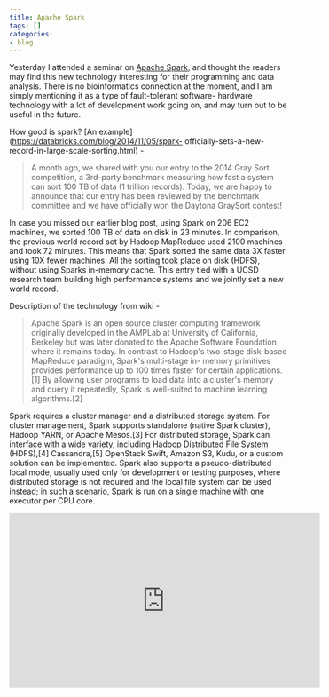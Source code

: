 ```yaml
---
title: Apache Spark
tags: []
categories:
- blog
---
```

Yesterday I attended a seminar on [Apache Spark](http://spark.apache.org/),
and thought the readers may find this new technology interesting for their
programming and data analysis. There is no bioinformatics connection at the
moment, and I am simply mentioning it as a type of fault-tolerant software-
hardware technology with a lot of development work going on, and may turn out
to be useful in the future.
<!--more-->

How good is spark? [An example](https://databricks.com/blog/2014/11/05/spark-
officially-sets-a-new-record-in-large-scale-sorting.html) \-

> A month ago, we shared with you our entry to the 2014 Gray Sort competition,
a 3rd-party benchmark measuring how fast a system can sort 100 TB of data (1
trillion records). Today, we are happy to announce that our entry has been
reviewed by the benchmark committee and we have officially won the Daytona
GraySort contest!

In case you missed our earlier blog post, using Spark on 206 EC2 machines, we
sorted 100 TB of data on disk in 23 minutes. In comparison, the previous world
record set by Hadoop MapReduce used 2100 machines and took 72 minutes. This
means that Spark sorted the same data 3X faster using 10X fewer machines. All
the sorting took place on disk (HDFS), without using Sparks in-memory cache.
This entry tied with a UCSD research team building high performance systems
and we jointly set a new world record.

Description of the technology from wiki -

> Apache Spark is an open source cluster computing framework originally
developed in the AMPLab at University of California, Berkeley but was later
donated to the Apache Software Foundation where it remains today. In contrast
to Hadoop's two-stage disk-based MapReduce paradigm, Spark's multi-stage in-
memory primitives provides performance up to 100 times faster for certain
applications.[1] By allowing user programs to load data into a cluster's
memory and query it repeatedly, Spark is well-suited to machine learning
algorithms.[2]

Spark requires a cluster manager and a distributed storage system. For cluster
management, Spark supports standalone (native Spark cluster), Hadoop YARN, or
Apache Mesos.[3] For distributed storage, Spark can interface with a wide
variety, including Hadoop Distributed File System (HDFS),[4] Cassandra,[5]
OpenStack Swift, Amazon S3, Kudu, or a custom solution can be implemented.
Spark also supports a pseudo-distributed local mode, usually used only for
development or testing purposes, where distributed storage is not required and
the local file system can be used instead; in such a scenario, Spark is run on
a single machine with one executor per CPU core.

<iframe width="560" height="315" src="http://www.youtube.com/embed/qLvLg-sqxKc" frameborder="0"> </iframe>

